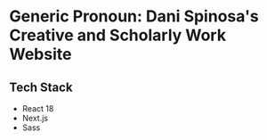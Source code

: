 # Generic Pronoun: Dani Spinosa's Creative and Scholarly Work Website

## Tech Stack

- React 18
- Next.js
- Sass
